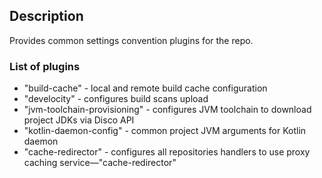 ## Description

Provides common settings convention plugins for the repo.

### List of plugins

- "build-cache" - local and remote build cache configuration
- "develocity" - configures build scans upload
- "jvm-toolchain-provisioning" - configures JVM toolchain to download project JDKs via Disco API
- "kotlin-daemon-config" - common project JVM arguments for Kotlin daemon
- "cache-redirector" - configures all repositories handlers to use proxy caching service—"cache-redirector"
